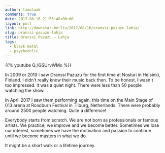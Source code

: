 ```yaml
---
author: timolaak
comments: true
date: 2017-08-16 21:55:48+00:00
layout: post
link: http://dawnstar.berlin/2017/08/16/oranssi-pazuzu-lahja/
slug: oranssi-pazuzu-lahja
title: Oranssi Pazuzu – Lahja
tags:
  - black metal
  - psychedelic
---
```


{{% youtube Q_lGSUrvWMo %}}

In 2009 or 2010 I saw Oranssi Pazuzu for the first time at Nosturi in Helsinki, Finland. I didn't really know their music back then. To be honest, I wasn't too impressed. It was a quiet night. There were less than 50 people watching the show.

In April 2017 I saw them performing again, this time on the Main Stage of 013 arena at Roadburn Festival in Tilburg, Netherlands. There were probably around 2500 people watching. Quite a difference!

Everybody starts from scratch. We are not born as professionals or famous artists. We practice, we improve and we become better. Sometimes we lose our interest, sometimes we have the motivation and passion to continue until we become masters in what we do.

It might be a short walk or a lifetime journey.
